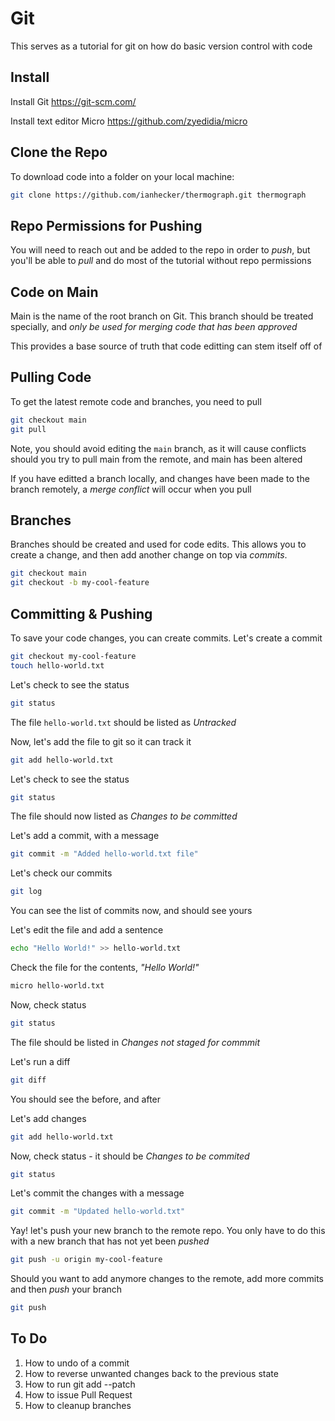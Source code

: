 # Git

This serves as a tutorial for git on how do basic version control with code

## Install

Install Git https://git-scm.com/

Install text editor Micro https://github.com/zyedidia/micro

## Clone the Repo

To download code into a folder on your local machine:

```bash
git clone https://github.com/ianhecker/thermograph.git thermograph
```

## Repo Permissions for Pushing

You will need to reach out and be added to the repo in order to *push*, but
you'll be able to *pull* and do most of the tutorial without repo permissions

## Code on Main

Main is the name of the root branch on Git. This branch should be treated
specially, and *only be used for merging code that has been approved*

This provides a base source of truth that code editting can stem itself off of

## Pulling Code

To get the latest remote code and branches, you need to pull

```bash
git checkout main
git pull
```

Note, you should avoid editing the `main` branch, as it will cause conflicts
should you try to pull main from the remote, and main has been altered

If you have editted a branch locally, and changes have been made to the branch
remotely, a *merge conflict* will occur when you pull

## Branches

Branches should be created and used for code edits. This allows you to create
a change, and then add another change on top via *commits*.

```bash
git checkout main
git checkout -b my-cool-feature
```

## Committing & Pushing

To save your code changes, you can create commits. Let's create a commit

```bash
git checkout my-cool-feature
touch hello-world.txt
```

Let's check to see the status

```bash
git status
```

The file `hello-world.txt` should be listed as *Untracked*

Now, let's add the file to git so it can track it

```bash
git add hello-world.txt
```

Let's check to see the status

```bash
git status
```

The file should now listed as *Changes to be committed*

Let's add a commit, with a message

```bash
git commit -m "Added hello-world.txt file"
```

Let's check our commits

```bash
git log
```

You can see the list of commits now, and should see yours

Let's edit the file and add a sentence

```bash
echo "Hello World!" >> hello-world.txt
```

Check the file for the contents, *"Hello World!"*

```bash
micro hello-world.txt
```

Now, check status

```bash
git status
```

The file should be listed in *Changes not staged for commmit*

Let's run a diff

```bash
git diff
```

You should see the before, and after

Let's add changes

```bash
git add hello-world.txt
```

Now, check status - it should be *Changes to be commited*

```bash
git status
```

Let's commit the changes with a message

```bash
git commit -m "Updated hello-world.txt"
```

Yay! let's push your new branch to the remote repo. You only have to do this
with a new branch that has not yet been *pushed*

```bash
git push -u origin my-cool-feature
```

Should you want to add anymore changes to the remote, add more commits and then
*push* your branch

```bash
git push
```

## To Do

1. How to undo of a commit
2. How to reverse unwanted changes back to the previous state
3. How to run git add --patch
4. How to issue Pull Request
5. How to cleanup branches
